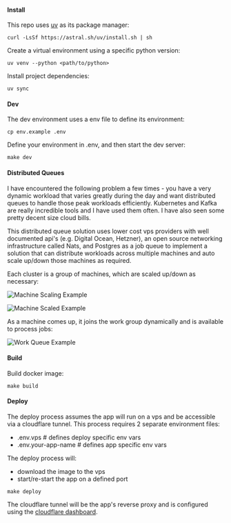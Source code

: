 #### Install

This repo uses [uv](https://docs.astral.sh/uv/) as its package manager:

```
curl -LsSf https://astral.sh/uv/install.sh | sh
```

Create a virtual environment using a specific python version:

```
uv venv --python <path/to/python>
```

Install project dependencies:

```
uv sync
```


#### Dev

The dev environment uses a env file to define its environment:

```
cp env.example .env
```

Define your environment in .env, and then start the dev server:

```
make dev
```

#### Distributed Queues

I have encountered the following problem a few times - you have a very dynamic workload that varies greatly during the day and want distributed queues to handle those peak workloads efficiently.  Kubernetes and Kafka are really incredible tools and I have used them often.  I have also seen some pretty decent size cloud bills.  

This distributed queue solution uses lower cost vps providers with well documented api's (e.g. Digital Ocean, Hetzner), an open source networking infrastructure called Nats, and Postgres as a job queue to implement a solution that can distribute workloads across multiple machines and auto scale up/down those machines as required.

Each cluster is a group of machines, which are scaled up/down as necessary:

![Machine Scaling Example](https://ik.imagekit.io/notme001/readme/notme_cluster_scaling.png "machine scaling example")

![Machine Scaled Example](https://ik.imagekit.io/notme001/readme/notme_cluster_scaled.png "machine scaled example")

As a machine comes up, it joins the work group dynamically and is available to process jobs:

![Work Queue Example](https://ik.imagekit.io/notme001/readme/notme_cluster_workq_1.png "work queue example")


#### Build

Build docker image:

```
make build
```


#### Deploy

The deploy process assumes the app will run on a vps and be accessible via a cloudflare tunnel.  This process requires 2 separate environment files:

- .env.vps # defines deploy specific env vars
- .env.your-app-name # defines app specific env vars


The deploy process will:

- download the image to the vps
- start/re-start the app on a defined port

```
make deploy
```

The cloudflare tunnel will be the app's reverse proxy and is configured using the [cloudflare dashboard](https://dash.cloudflare.com/).


